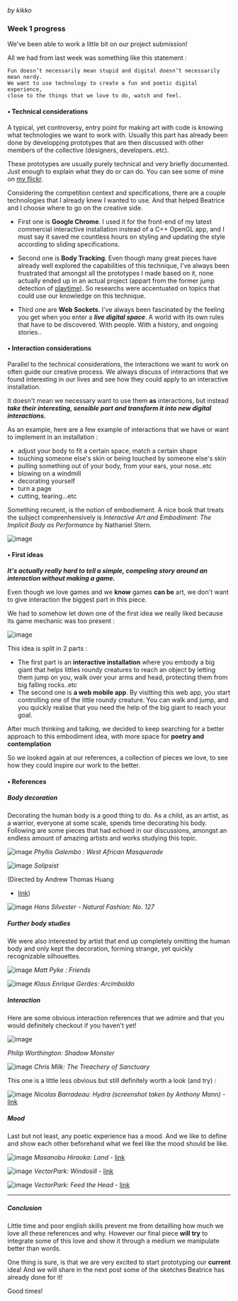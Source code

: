 _by kikko_

### Week 1 progress 

We've been able to work a little bit on our project submission!

All we had from last week was something like this statement :

	Fun doesn’t necessarily mean stupid and digital doesn’t necessarily mean nerdy.
	We want to use technology to create a fun and poetic digital experience,
	close to the things that we love to do, watch and feel.
	
#### • Technical considerations
A typical, yet controversy, entry point for making art with code is knowing what technologies we want to work with. Usually this part has already been done by developping prototypes that are then discussed with other members of the collective (designers, developers..etc).

These prototypes are usually purely technical and very briefly documented. Just enough to explain what they do or can do. You can see some of mine on [my flickr](http://www.flickr.com/photos/kikko_fr/).

Considering the competition context and specifications, there are a couple technologies that I already knew I wanted to use. And that helped Beatrice and I choose where to go on the creative side.

- First one is **Google Chrome**.
I used it for the front-end of my latest commercial interactive installation instead of a C++ OpenGL app, and I must say it saved me countless hours on styling and updating the style according to sliding specifications.

- Second one is **Body Tracking**. Even though many great pieces have already well explored the capabilities of this technique, I've always been frustrated that amongst all the prototypes I made based on it, none actually ended up in an actual project (appart from the former jump detection of [playtime](http://playtime.lab212.org)). So researchs were accentuated on topics that could use our knowledge on this technique.

- Third one are **Web Sockets**.
I've always been fascinated by the feeling you get when you enter a _**live digital space**_. A world with its own rules that have to be discovered. With people. With a history, and ongoing stories..

#### • Interaction considerations
Parallel to the technical considerations, the interactions we want to work on often guide our creative process. We always discuss of interactions that we found interesting in our lives and see how they could apply to an interactive installation.

It doesn't mean we necessary want to use them **as** interactions, but instead **_take their interesting, sensible part and transform it into new digital interactions._**

As an example, here are a few example of interactions that we have or want to implement in an installation :

- adjust your body to fit a certain space, match a certain shape
- touching someone else's skin or being touched by someone else's skin
- pulling something out of your body, from your ears, your nose..etc
- blowing on a windmill
- decorating yourself
- turn a page
- cutting, tearing...etc

Something recurent, is the notion of embodiement.
A nice book that treats the subject comprenhensively is _Interactive Art and Embodiment: The Implicit Body as Performance_ by Nathaniel Stern.

![image](../project_images/stern_cover.jpg)

#### • First ideas

**_It's actually really hard to tell a simple, compeling story around an interaction without making a game._**

Even though we love games and we **know** games **can be** art, we don't want to give interaction the biggest part in this piece.

We had to somehow let down one of the first idea we really liked because its game mechanic was too present :

![image](../project_images/1st_idea.jpg)

This idea is split in 2 parts :

- The first part is an **interactive installation** where you embody a big giant that helps littles roundy creatures to reach an object by letting them jump on you, walk over your arms and head, protecting them from big falling rocks..etc
- The second one is **a web mobile app**. By visitting this web app, you start controlling one of the little roundy creature. You can walk and jump, and you quickly realise that you need the help of the big giant to reach your goal.

After much thinking and talking, we decided to keep searching for a better approach to this embodiment idea, with more space for **poetry and contemplation**

So we looked again at our references, a collection of pieces we love, to see how they could inspire our work to the better.

#### • References

##### Body decoration

Decorating the human body is a good thing to do. As a child, as an artist, as a warrior, everyone at some scale, spends time decorating his body.
Following are some pieces that had echoed in our discussions, amongst an endless amount of amazing artists and works studying this topic.

![image](../project_images/refs_phyllis_galembo.jpg)
_Phyllis Galembo : West African Masquerade_

![image](../project_images/refs_solipsist.jpg)
_Solipsist_ 

(Directed by Andrew Thomas Huang
- [link](https://vimeo.com/37848135))

![image](../project_images/refs_naturalfashion.jpg)
_Hans Silvester - Natural Fashion: No. 127_

##### Further body studies

We were also interested by artist that end up completely omitting the human body and only kept the decoration, forming strange, yet quickly recognizable silhouettes.

![image](../project_images/refs_mattpyke.jpg)
_Matt Pyke : Friends_

![image](../project_images/refs_enriqueklaus.jpg)
_Klaus Enrique Gerdes: Arcimboldo_

##### Interaction

Here are some obvious interaction references that we admire and that you would definitely checkout if you haven't yet!

![image](../project_images/refs_shadowmonster.jpg)

_Philip Worthington: Shadow Monster_

![image](../project_images/refs_chrismilk.jpg)
_Chris Milk: The Treachery of Sanctuary_

This one is a little less obvious but still definitely worth a look (and try) :

![image](../project_images/refs_hydra.jpg)
_Nicolas Barradeau: Hydra (screenshot taken by Anthony Mann)_ - [link](http://barradeau.com/2013/hydra)

##### Mood

Last but not least, any poetic experience has a mood. And we like to define and show each other beforehand what we feel like the mood should be like.

![image](../project_images/refs_land.jpg)
_Masanobu Hiraoka: Land_ - [link](https://vimeo.com/74114715)

![image](../project_images/refs_windosill.jpg)
_VectorPark: Windosill_ - [link](http://windosill.com/online/)

![image](../project_images/refs_feedthehead.jpg)
_VectorPark: Feed the Head_ - [link](http://www.feedthehead.net/)


----

##### Conclusion

Little time and poor english skills prevent me from detailling how much we love all these references and why.
However our final piece **will try** to integrate some of this love and show it through a medium we manipulate better than words.

One thing is sure, is that we are very excited to start prototyping our **current** idea! And we will share in the next post some of the sketches Beatrice has already done for it!

Good times!
